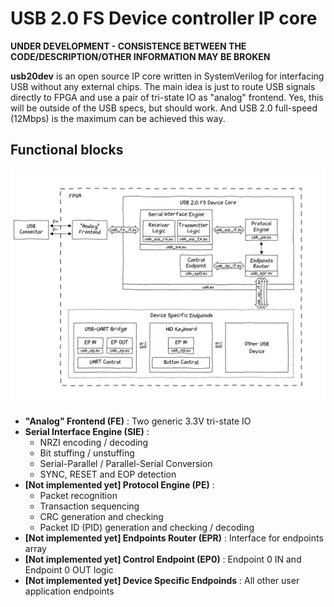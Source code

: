 # USB 2.0 FS Device controller IP core

**UNDER DEVELOPMENT - CONSISTENCE BETWEEN THE CODE/DESCRIPTION/OTHER INFORMATION MAY BE BROKEN**

**usb20dev** is an open source IP core written in SystemVerilog for interfacing USB without any external chips.
The main idea is just to route USB signals directly to FPGA and use a pair of tri-state IO as "analog" frontend. Yes, this will be outside of the USB specs, but should work. And USB 2.0 full-speed (12Mbps) is the maximum can be achieved this way.

## Functional blocks

![func_sch](doc/func_sch.png)

* **"Analog" Frontend (FE)** : Two generic 3.3V tri-state IO
* **Serial Interface Engine (SIE)** :
    * NRZI encoding / decoding
    * Bit stuffing / unstuffing
    * Serial-Parallel / Parallel-Serial Conversion
    * SYNC, RESET and EOP detection
* **[Not implemented yet] Protocol Engine (PE)** :
    * Packet recognition
    * Transaction sequencing
    * CRC generation and checking
    * Packet ID (PID) generation and checking / decoding
* **[Not implemented yet] Endpoints Router (EPR)** : Interface for endpoints array
* **[Not implemented yet] Control Endpoint (EP0)** : Endpoint 0 IN and Endpoint 0 OUT logic
* **[Not implemented yet] Device Specific Endpoinds** : All other user application endpoints
